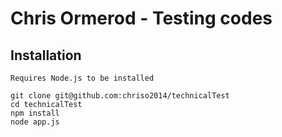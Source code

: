 # Chris Ormerod - Testing codes



## Installation
    Requires Node.js to be installed

    git clone git@github.com:chriso2014/technicalTest
    cd technicalTest
    npm install
    node app.js
